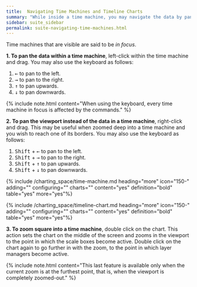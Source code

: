 ```yaml
---
title:  Navigating Time Machines and Timeline Charts
summary: "While inside a time machine, you may navigate the data by panning with the mouse or teh keyboard."
sidebar: suite_sidebar
permalink: suite-navigating-time-machines.html
---
```


<a data-toggle="tooltip" data-original-title="{{site.data.charting_space.time_machine}}">Time machines</a> that are visible are said to be *in focus*.

**1. To pan the data within a time machine**, left-click within the time machine and drag. You may also use the keyboard as follows:

1. <kbd>&#8592;</kbd> to pan to the left.
1. <kbd>&#8594;</kbd> to pan to the right.
1. <kbd>&#8593;</kbd> to pan upwards.
1. <kbd>&#8595;</kbd> to pan downwards.

{% include note.html content="When using the keyboard, every time machine in focus is affected by the commands." %}

**2. To pan the <a data-toggle="tooltip" data-original-title="{{site.data.charting_space.viewport}}">viewport</a> instead of the data in a time machine**, right-click and drag. This may be useful when zoomed deep into a time machine and you wish to reach one of its borders. You may also use the keyboard as follows:

1. <kbd>Shift</kbd> + <kbd>&#8592;</kbd> to pan to the left.
1. <kbd>Shift</kbd> + <kbd>&#8594;</kbd> to pan to the right.
1. <kbd>Shift</kbd> + <kbd>&#8593;</kbd> to pan upwards.
1. <kbd>Shift</kbd> + <kbd>&#8595;</kbd> to pan downwards.

{% include /charting_space/time-machine.md heading="more" icon="150-" adding="" configuring="" charts="" content="yes" definition="bold" table="yes" more="yes"%}

{% include /charting_space/timeline-chart.md heading="more" icon="150-" adding="" configuring="" charts="" content="yes" definition="bold" table="yes" more="yes"%}

**3. To zoom square into a time machine**, double click on the chart. This action sets the chart on the middle of the screen and zooms in the viewport to the point in which the scale boxes become active. Double click on the chart again to go further in with the zoom, to the point in which layer managers become active.

{% include note.html content="This last feature is available only when the current zoom is at the furthest point, that is, when the viewport is completely zoomed-out." %}